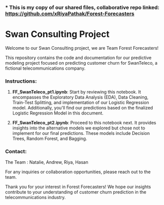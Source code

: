 ### * This is my copy of our shared files, collaborative repo linked: https://github.com/xRiyaPathak/Forest-Forecasters

# **Swan Consulting Project**

Welcome to our Swan Consulting project, we are Team Forest Forecasters!

This repository contains the code and documentation for our predictive modeling project focused on predicting customer churn for SwanTeleco, a fictional telecommunications company.

### Instructions:

1. **FF_SwanTeleco_pt1.ipynb**: Start by reviewing this notebook. It encompasses the Exploratory Data Analysis (EDA), Data Cleaning, Train-Test Splitting, and implementation of our Logistic Regression model. Additionally, you'll find our predictions based on the finalized Logistic Regression Model in this document.

2. **FF_SwanTeleco_pt2.ipynb**: Proceed to this notebook next. It provides insights into the alternative models we explored but chose not to implement for our final predictions. These models include Decision Trees, Random Forest, and Bagging.

### Contact:

The Team : Natalie, Andrew, Riya, Hasan

For any inquiries or collaboration opportunities, please reach out to the team.

Thank you for your interest in Forest Forecasters! We hope our insights contribute to your understanding of customer churn prediction in the telecommunications industry.





